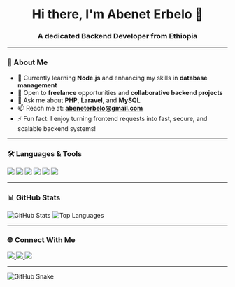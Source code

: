 <!-- Profile README for a Backend Developer -->

<h1 align="center">Hi there, I'm Abenet Erbelo 👋</h1>
<h3 align="center">A dedicated Backend Developer from Ethiopia</h3>

---

### 🚀 About Me

- 🌱 Currently learning **Node.js** and enhancing my skills in **database management**
- 💼 Open to **freelance** opportunities and **collaborative backend projects**
- 💬 Ask me about **PHP**, **Laravel**, and **MySQL**
- 📫 Reach me at: **abeneterbelo@gmail.com**
- ⚡️ Fun fact: I enjoy turning frontend requests into fast, secure, and scalable backend systems!

---

### 🛠 Languages & Tools

<p align="left">
  <img src="https://img.shields.io/badge/PHP-777BB4?style=flat&logo=php&logoColor=white"/>
  <img src="https://img.shields.io/badge/Laravel-FF2D20?style=flat&logo=laravel&logoColor=white"/>
  <img src="https://img.shields.io/badge/MySQL-4479A1?style=flat&logo=mysql&logoColor=white"/>
  <img src="https://img.shields.io/badge/Node.js-339933?style=flat&logo=node.js&logoColor=white"/>
  <img src="https://img.shields.io/badge/Postman-FF6C37?style=flat&logo=postman&logoColor=white"/>
  <img src="https://img.shields.io/badge/Git-F05032?style=flat&logo=git&logoColor=white"/>
</p>

---

### 📊 GitHub Stats

<p align="left">
  <img src="https://github-readme-stats.vercel.app/api?username=your-username&show_icons=true&theme=radical" alt="GitHub Stats" />
  <img src="https://github-readme-stats.vercel.app/api/top-langs/?username=your-username&layout=compact&theme=radical" alt="Top Languages" />
</p>

---

### 🌐 Connect With Me

<p align="left">
  <a href="https://www.linkedin.com/in/your-linkedin-username" target="_blank">
    <img src="https://img.shields.io/badge/LinkedIn-blue?style=flat&logo=linkedin&logoColor=white"/>
  </a>
  <a href="mailto:abeneterbelo@gmail.com" target="_blank">
    <img src="https://img.shields.io/badge/Gmail-D14836?style=flat&logo=gmail&logoColor=white"/>
  </a>
  <a href="https://t.me/@abeneterbelo" target="_blank">
    <img src="https://img.shields.io/badge/Telegram-D14836?style=flat&logo=telegram&logoColor=white"/>
  </a>
</p>

---

<!-- Snake contribution animation -->
![GitHub Snake](https://github.com/your-username/your-username/blob/output/github-contribution-grid-snake.svg)

